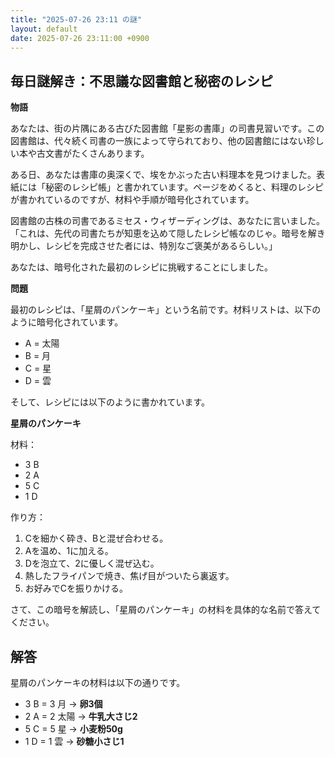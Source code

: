 ```yaml
---
title: "2025-07-26 23:11 の謎"
layout: default
date: 2025-07-26 23:11:00 +0900
---
```

## 毎日謎解き：不思議な図書館と秘密のレシピ

**物語**

あなたは、街の片隅にある古びた図書館「星影の書庫」の司書見習いです。この図書館は、代々続く司書の一族によって守られており、他の図書館にはない珍しい本や古文書がたくさんあります。

ある日、あなたは書庫の奥深くで、埃をかぶった古い料理本を見つけました。表紙には「秘密のレシピ帳」と書かれています。ページをめくると、料理のレシピが書かれているのですが、材料や手順が暗号化されています。

図書館の古株の司書であるミセス・ウィザーディングは、あなたに言いました。「これは、先代の司書たちが知恵を込めて隠したレシピ帳なのじゃ。暗号を解き明かし、レシピを完成させた者には、特別なご褒美があるらしい。」

あなたは、暗号化された最初のレシピに挑戦することにしました。

**問題**

最初のレシピは、「星屑のパンケーキ」という名前です。材料リストは、以下のように暗号化されています。

*   A = 太陽
*   B = 月
*   C = 星
*   D = 雲

そして、レシピには以下のように書かれています。

**星屑のパンケーキ**

材料：

*   3 B
*   2 A
*   5 C
*   1 D

作り方：

1.  Cを細かく砕き、Bと混ぜ合わせる。
2.  Aを温め、1に加える。
3.  Dを泡立て、2に優しく混ぜ込む。
4.  熱したフライパンで焼き、焦げ目がついたら裏返す。
5.  お好みでCを振りかける。

さて、この暗号を解読し、「星屑のパンケーキ」の材料を具体的な名前で答えてください。

## 解答

星屑のパンケーキの材料は以下の通りです。

*   3 B = 3 月 → **卵3個**
*   2 A = 2 太陽 → **牛乳大さじ2**
*   5 C = 5 星 → **小麦粉50g**
*   1 D = 1 雲 → **砂糖小さじ1**
